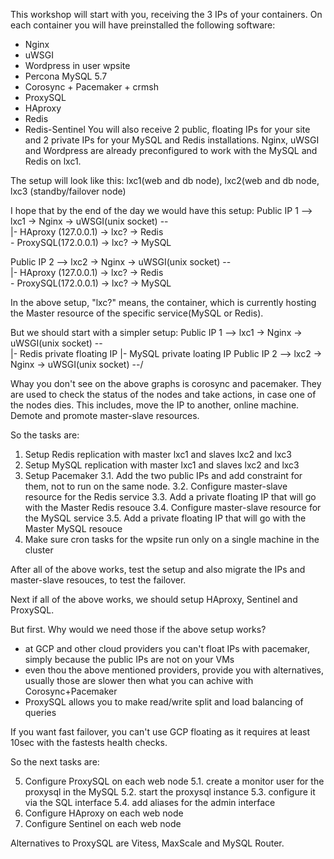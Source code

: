 This workshop will start with you, receiving the 3 IPs of your containers.
On each container you will have preinstalled the following software:
- Nginx
- uWSGI
- Wordpress in user wpsite
- Percona MySQL 5.7
- Corosync + Pacemaker + crmsh
- ProxySQL 
- HAproxy
- Redis
- Redis-Sentinel
You will also receive 2 public, floating IPs for your site and 2 private IPs for your MySQL and Redis installations.
Nginx, uWSGI and Wordpress are already preconfigured to work with the MySQL and Redis on lxc1.

The setup will look like this:
 lxc1(web and db node), lxc2(web and db node, lxc3 (standby/failover node)

I hope that by the end of the day we would have this setup:
 Public IP 1 --> lxc1 -> Nginx -> uWSGI(unix socket) --\
                                                       |- HAproxy (127.0.0.1) -> lxc? -> Redis			
                                                       \- ProxySQL(172.0.0.1) -> lxc? -> MySQL

 Public IP 2 --> lxc2 -> Nginx -> uWSGI(unix socket) --\
                                                       |- HAproxy (127.0.0.1) -> lxc? -> Redis			
                                                       \- ProxySQL(172.0.0.1) -> lxc? -> MySQL

 In the above setup, "lxc?" means, the container, which is currently hosting the Master resource of the specific service(MySQL or Redis).


But we should start with a simpler setup:
 Public IP 1 --> lxc1 -> Nginx -> uWSGI(unix socket) --\
                                                       |- Redis	private floating IP
                                                       |- MySQL private loating IP
 Public IP 2 --> lxc2 -> Nginx -> uWSGI(unix socket) --/

Whay you don't see on the above graphs is corosync and pacemaker. They are used to check the status of the nodes and take actions, in case one of the nodes dies.
This includes, move the IP to another, online machine. Demote and promote master-slave resources.

So the tasks are:
1. Setup Redis replication with master lxc1 and slaves lxc2 and lxc3
2. Setup MySQL replication with master lxc1 and slaves lxc2 and lxc3
3. Setup Pacemaker
3.1. Add the two public IPs and add constraint for them, not to run on the same node.
3.2. Configure master-slave resource for the Redis service
3.3. Add a private floating IP that will go with the Master Redis resouce
3.4. Configure master-slave resource for the MySQL service
3.5. Add a private floating IP that will go with the Master MySQL resouce
4. Make sure cron tasks for the wpsite run only on a single machine in the cluster

After all of the above works, test the setup and also migrate the IPs and master-slave resouces, to test the failover.

Next if all of the above works, we should setup HAproxy, Sentinel and ProxySQL.

But first. Why would we need those if the above setup works?
- at GCP and other cloud providers you can't float IPs with pacemaker, simply because the public IPs are not on your VMs
- even thou the above mentioned providers, provide you with alternatives, usually those are slower then what you can achive with Corosync+Pacemaker
- ProxySQL allows you to make read/write split and load balancing of queries

If you want fast failover, you can't use GCP floating as it requires at least 10sec with the fastests health checks.

So the next tasks are:

5. Configure ProxySQL on each web node
5.1. create a monitor user for the proxysql in the MySQL
5.2. start the proxysql instance
5.3. configure it via the SQL interface
5.4. add aliases for the admin interface
6. Configure HAproxy on each web node
7. Configure Sentinel on each web node


Alternatives to ProxySQL are Vitess, MaxScale and MySQL Router.
